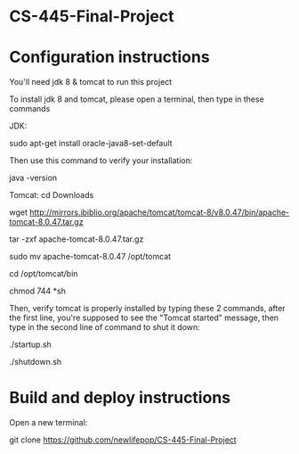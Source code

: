 # CS-445-Final-Project

# Configuration instructions
You'll need jdk 8 & tomcat to run this project

To install jdk 8 and tomcat, please open a terminal, then type in these commands

JDK:

sudo apt-get install oracle-java8-set-default

Then use this command to verify your installation:

java -version

Tomcat:
cd Downloads

wget http://mirrors.ibiblio.org/apache/tomcat/tomcat-8/v8.0.47/bin/apache-tomcat-8.0.47.tar.gz

tar -zxf apache-tomcat-8.0.47.tar.gz

sudo mv apache-tomcat-8.0.47 /opt/tomcat

cd /opt/tomcat/bin

chmod 744 *sh


Then, verify tomcat is properly installed by typing these 2 commands, after the first line, you're supposed to see the "Tomcat started" message, then type in the second line of command to shut it down:

./startup.sh

./shutdown.sh

# Build and deploy instructions
Open a new terminal:

git clone https://github.com/newlifepop/CS-445-Final-Project

